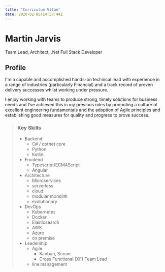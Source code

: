 ```yaml
---
title: "Curriculum Vitae"
date: 2020-02-05T14:37:44Z
---
```

# Martin Jarvis
Team Lead, Architect, .Net Full Stack Developer

## Profile

I'm a capable and accomplished hands-on technical lead with experience in a range of industries (particularly Financial) and a track record of proven delivery successes whilst working under pressure.

I enjoy working with teams to produce strong, timely solutions for business needs and I’ve achieved this in my previous roles by promoting a culture of excellent engineering fundamentals and the adoption of Agile principles and establishing good measures for quality and progress to prove success.




> ### Key Skills
> * Backend
>   * C# / dotnet core
>   * Python
>   * Kotlin
> * Frontend 
>   * Typescript/ECMAScript
>   * Angular
> * Architecture
>   * Microservices
>   * serverless
>   * cloud
>   * modular monolith
>   * evolutionary
> * DevOps
>   * Kubernetes
>   * Docker
>   * Elasticsearch
>   * AWS
>   * Azure
>   * on premise
> * Leadership
>   * Agile
>     * Kanban, Scrum
>     * Cross Functional (XF) Team Lead
>   * line management
